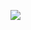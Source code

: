 ![](https://media.discordapp.net/attachments/1271796745914945576/1348623327945687112/d4f45dbf921cfa7071dd049e7f2e627b.gif?ex=67d022d9&is=67ced159&hm=bb5b603a78eae57a598a7adff9a7155f07e820b2eccaae40b19477c5a625baf2&)
